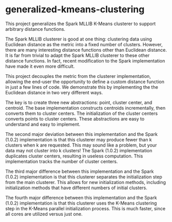 generalized-kmeans-clustering
=============================

This project generalizes the Spark MLLIB K-Means clusterer to support arbitrary distance functions.

The Spark MLLIB clusterer is good at one thing: clustering data using Euclidean distance as the metric into
a fixed number of clusters.  However, there are many interesting distance functions other than Euclidean distance.
It is far from trivial to adapt the Spark MLLIB clusterer to these other distance functions. In fact, recent
modification to the Spark implementation have made it even more difficult.

This project decouples the metric from the clusterer implementation, allowing the end-user the opportunity
to define a custom distance function in just a few lines of code.  We demonstrate this by implementing the 
the Euclidean distance in two very different ways.  

The key is to create three new abstractions: point, cluster center, and centroid.  The base implementation constructs
centroids incrementally, then converts them to cluster centers.  The initialization of the cluster centers converts
points to cluster centers.  These abstractions are easy to understand and easy to implement.

The second major deviation between this implementation and the Spark (1.0.2) implementation is that this clusterer may produce
fewer than k clusters when k are requested.  This may sound like a problem, but your data may not cluster into k clusters!
The Spark (1.0.2) implementation duplicates cluster centers, resulting in useless computation.  This implementation
tracks the number of cluster centers. 

The third major difference between this implementation and the Spark (1.0.2) implementation is that this clusterer
separates the initialization step from the main clusterer.  This allows for new initialization methods, including 
initialization methods that have different numbers of initial clusters.

The fourth major difference between this implementation and the Spark (1.0.2) implementation is that this clusterer
uses the K-Means clustering step in the K-Means parallel initialization process.  This is much faster, since all cores
are utilized versus just one.




